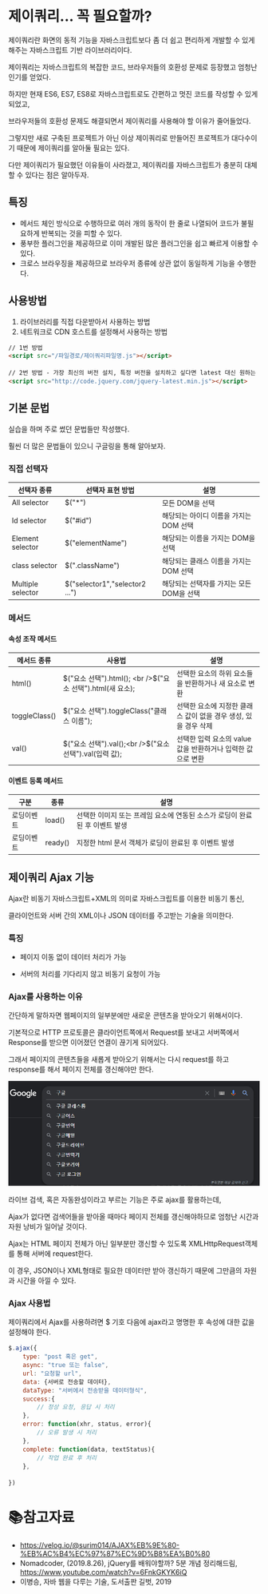 # 제이쿼리... 꼭 필요할까?

제이쿼리란 화면의 동적 기능을 자바스크립트보다 좀 더 쉽고 편리하게 개발할 수 있게 해주는 자바스크립트 기반 라이브러리이다.

제이쿼리는 자바스크립트의 복잡한 코드, 브라우저들의 호환성 문제로 등장했고 엄청난 인기를 얻었다.

하지만 현재 ES6, ES7, ES8로 자바스크립트로도 간편하고 멋진 코드를 작성할 수 있게 되었고,

브라우저들의 호환성 문제도 해결되면서 제이쿼리를 사용해야 할 이유가 줄어들었다.

그렇지만 새로 구축된 프로젝트가 아닌 이상 제이쿼리로 만들어진 프로젝트가 대다수이기 때문에 제이쿼리를 알아둘 필요는 있다.

다만 제이쿼리가 필요했던 이유들이 사라졌고, 제이쿼리를 자바스크립트가 충분히 대체할 수 있다는 점은 알아두자.

## 특징

- 메서드 체인 방식으로 수행하므로 여러 개의 동작이 한 줄로 나열되어 코드가 불필요하게 반복되는 것을 피할 수 있다.
- 풍부한 플러그인을 제공하므로 이미 개발된 많은 플러그인을 쉽고 빠르게 이용할 수 있다.
- 크로스 브라우징을 제공하므로 브라우저 종류에 상관 없이 동일하게 기능을 수행한다.

## 사용방법

1. 라이브러리를 직접 다운받아서 사용하는 방법
2. 네트워크로 CDN 호스트를 설정해서 사용하는 방법

```html
// 1번 방법
<script src="/파일경로/제이쿼리파일명.js"></script>

// 2번 방법 - 가장 최신의 버전 설치, 특정 버전을 설치하고 싶다면 latest 대신 원하는 버전을 입력하면 된다.
<script src="http://code.jquery.com/jquery-latest.min.js"></script>
```

## 기본 문법

실습을 하며 주로 썼던 문법들만 작성했다.

훨씬 더 많은 문법들이 있으니 구글링을 통해 알아보자.

### 직접 선택자

| 선택자 종류            | 선택자 표현 방법                      | 설명                       |
| ----------------- | ------------------------------ | ------------------------ |
| All selector      | $("*")                         | 모든 DOM을 선택               |
| Id selector       | $("#id")                       | 해당되는 아이디 이름을 가지는 DOM 선택  |
| Element selector  | $("elementName")               | 해당되는 이름을 가지는 DOM을 선택     |
| class selector    | $(".className")                | 해당되는 클래스 이름을 가지는 DOM 선택  |
| Multiple selector | $("selector1","selector2 ...") | 해당되는 선택자를 가지는 모든 DOM을 선택 |

### 메서드

#### 속성 조작 메서드

| 메서드 종류        | 사용법                                             | 설명                                    |
| ------------- | ----------------------------------------------- | ------------------------------------- |
| html()        | $("요소 선택").html(); <br />$("요소 선택").html(새 요소); | 선택한 요소의 하위 요소들을 반환하거나 새 요소로 변환        |
| toggleClass() | $("요소 선택").toggleClass("클래스 이름");               | 선택한 요소에 지정한 클래스 값이 없을 경우 생성, 있을 경우 삭제 |
| val()         | $("요소 선택").val();<br />$("요소 선택").val(입력 값);    | 선택한 입력 요소의 value값을 반환하거나 입력한 값으로 변환   |

#### 이벤트 등록 메서드

| 구분    | 종류      | 설명                                          |
| ----- | ------- | ------------------------------------------- |
| 로딩이벤트 | load()  | 선택한 이미지 또는 프레임 요소에 연동된 소스가 로딩이 완료된 후 이벤트 발생 |
| 로딩이벤트 | ready() | 지정한 html 문서 객체가 로딩이 완료된 후 이벤트 발생            |

## 제이쿼리 Ajax 기능

Ajax란 비동기 자바스크립트+XML의 의미로 자바스크립트를 이용한 비동기 통신,

클라이언트와 서버 간의 XML이나 JSON 데이터를 주고받는 기술을 의미한다.

### 특징

- 페이지 이동 없이 데이터 처리가 가능

- 서버의 처리를 기다리지 않고 비동기 요청이 가능

### Ajax를 사용하는 이유

간단하게 말하자면 웹페이지의 일부분에만 새로운 콘텐츠을 받아오기 위해서이다.

기본적으로 HTTP 프로토콜은 클라이언트쪽에서 Request를 보내고 서버쪽에서 Response를 받으면 이어졌던 연결이 끊기게 되어있다. 

그래서 페이지의 콘텐츠들을 새롭게 받아오기 위해서는 다시 request를 하고 response를 해서 페이지 전체를 갱신해야만 한다.

![jquery1](./md-images/jquery1.jpg)    

라이브 검색, 혹은 자동완성이라고 부르는 기능은 주로 ajax를 활용하는데,

Ajax가 없다면 검색어들을 받아올 때마다 페이지 전체를 갱신해야하므로 엄청난 시간과 자원 낭비가 일어날 것이다.

Ajax는 HTML 페이지 전체가 아닌 일부분만 갱신할 수 있도록 XMLHttpRequest객체를 통해 서버에 request한다.

이 경우,  JSON이나 XML형태로 필요한 데이터만 받아 갱신하기 때문에 그만큼의 자원과 시간을 아낄 수 있다.

### Ajax 사용법

제이쿼리에서 Ajax를 사용하려면 $ 기호 다음에 ajax라고 명명한 후 속성에 대한 값을 설정해야 한다.

```javascript
$.ajax({
    type: "post 혹은 get",
    async: "true 또는 false",
    url: "요청할 url",
    data: {서버로 전송할 데이터},
    dataType: "서버에서 전송받을 데이터형식",
    success:{
        // 정상 요청, 응답 시 처리
    },
    error: function(xhr, status, error){
        // 오류 발생 시 처리
    },
    complete: function(data, textStatus){
        // 작업 완료 후 처리
    },

})
```

# :books:참고자료

- https://velog.io/@surim014/AJAX%EB%9E%80-%EB%AC%B4%EC%97%87%EC%9D%B8%EA%B0%80
- Nomadcoder, (2019.8.26), jQuery를 배워야할까? 5분 개념 정리해드림, https://www.youtube.com/watch?v=6FnkGKYK6iQ
- 이병승, 자바 웹을 다루는 기술, 도서출판 길벗, 2019
